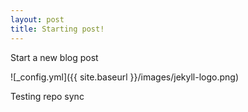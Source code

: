 ```yaml
---
layout: post
title: Starting post!
---
```


Start a new blog post

![_config.yml]({{ site.baseurl }}/images/jekyll-logo.png)

Testing repo sync

